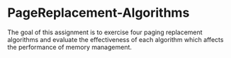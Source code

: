 # PageReplacement-Algorithms
The goal of this assignment is to exercise four paging replacement algorithms and evaluate the effectiveness of each algorithm which affects the performance of memory management.
